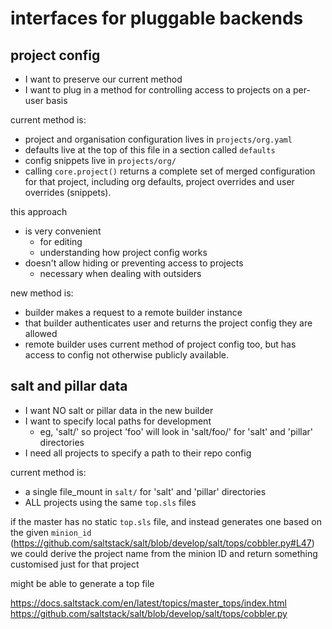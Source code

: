 # interfaces for pluggable backends

## project config

* I want to preserve our current method
* I want to plug in a method for controlling access to projects on a per-user basis

current method is:
- project and organisation configuration lives in `projects/org.yaml`
- defaults live at the top of this file in a section called `defaults`
- config snippets live in `projects/org/`
- calling `core.project()` returns a complete set of merged configuration for that project, including org defaults, project overrides and user overrides (snippets).

this approach
- is very convenient
    - for editing
    - understanding how project config works
- doesn't allow hiding or preventing access to projects
    - necessary when dealing with outsiders
    
new method is:
- builder makes a request to a remote builder instance
- that builder authenticates user and returns the project config they are allowed
- remote builder uses current method of project config too, but has access to config not otherwise publicly available.

## salt and pillar data

* I want NO salt or pillar data in the new builder
* I want to specify local paths for development
    - eg, 'salt/' so project 'foo' will look in 'salt/foo/' for 'salt' and 'pillar' directories
* I need all projects to specify a path to their repo config

current method is:
* a single file_mount in `salt/` for 'salt' and 'pillar' directories
* ALL projects using the same `top.sls` files

if the master has no static `top.sls` file, and instead generates one based on the given `minion_id` (https://github.com/saltstack/salt/blob/develop/salt/tops/cobbler.py#L47) we could derive the project name from the minion ID and return something customised just for that project

might be able to generate a top file 

https://docs.saltstack.com/en/latest/topics/master_tops/index.html
https://github.com/saltstack/salt/blob/develop/salt/tops/cobbler.py
